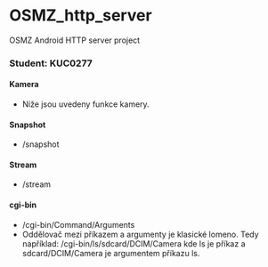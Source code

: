 # OSMZ_http_server
OSMZ Android HTTP server project

### Student: KUC0277

#### Kamera
- Níže jsou uvedeny funkce kamery.
#### Snapshot
- /snapshot

#### Stream
- /stream

#### cgi-bin
- /cgi-bin/Command/Arguments
- Oddělovač mezi příkazem a argumenty je klasické lomeno. 
Tedy například: /cgi-bin/ls/sdcard/DCIM/Camera
kde ls je příkaz a sdcard/DCIM/Camera je argumentem příkazu ls.
